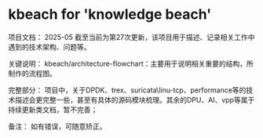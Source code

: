# kbeach for 'knowledge beach'
项目文档：
    2025-05 截至当前为第27次更新，该项目用于描述、记录相关工作中遇到的技术架构、问题等。

关键说明：
    kbeach/architecture-flowchart：主要用于说明相关重要的结构，所制作的流程图。

完整部分：
    项目中，关于DPDK、trex、suricata\linu-tcp、performance等的技术描述会更完整一些，甚至有具体的源码模块梳理。其余的DPU、AI、vpp等属于持续更新类文档，暂不完善；

备注：
    如有错误，可随意矫正。